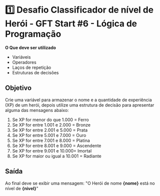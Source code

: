 # 1️⃣ Desafio Classificador de nível de Herói - GFT Start #6 - Lógica de Programação

**O Que deve ser utilizado**

- Variáveis
- Operadores
- Laços de repetição
- Estruturas de decisões

## Objetivo

Crie uma variável para armazenar o nome e a quantidade de experiência (XP) de um herói, depois utilize uma estrutura de decisão para apresentar alguma das mensagens abaixo:

1. Se XP for menor do que 1.000 = Ferro
2. Se XP for entre 1.001 e 2.000 = Bronze
3. Se XP for entre 2.001 e 5.000 = Prata
4. Se XP for entre 5.001 e 7.000 = Ouro
5. Se XP for entre 7.001 e 8.000 = Platina
6. Se XP for entre 8.001 e 9.000 = Ascendente
7. Se XP for entre 9.001 e 10.000= Imortal
8. Se XP for maior ou igual a 10.001 = Radiante

## Saída

Ao final deve se exibir uma mensagem:
"O Herói de nome **{nome}** está no nível de **{nivel}**"

 
